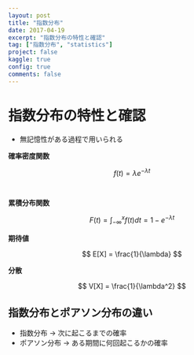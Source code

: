 ```yaml
---
layout: post
title: "指数分布"
date: 2017-04-19
excerpt: "指数分布の特性と確認"
tag: ["指数分布", "statistics"]
project: false
kaggle: true
config: true
comments: false
---
```


# 指数分布の特性と確認
 - 無記憶性がある過程で用いられる

**確率密度関数**  

$$
f(t) = \lambda e^{-\lambda t}
$$　

**累積分布関数**  

$$
F(t) = \int_{-\infty}^{x}f(t)dt = 1 - e^{-\lambda t}
$$

**期待値**  

$$
E[X] = \frac{1}{\lambda}
$$

**分散**  

$$
V[X] = \frac{1}{\lambda^2}
$$


## 指数分布とポアソン分布の違い
 - 指数分布 -> 次に起こるまでの確率
 - ポアソン分布 -> ある期間に何回起こるかの確率
　
